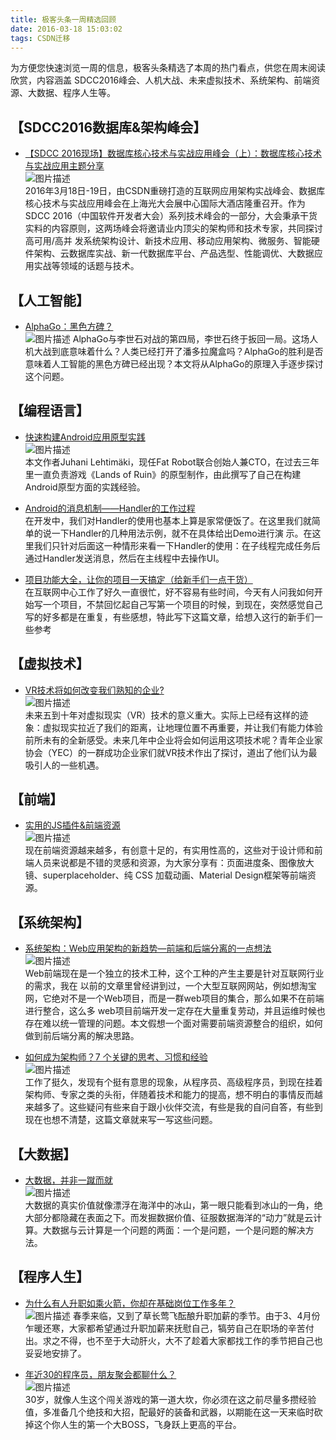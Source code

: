 ```yaml
---
title: 极客头条一周精选回顾
date: 2016-03-18 15:03:02
tags: CSDN迁移
---
```

  为方便您快速浏览一周的信息，极客头条精选了本周的热门看点，供您在周末阅读欣赏，内容涵盖 SDCC2016峰会、人机大战、未来虚拟技术、系统架构、前端资源、大数据、程序人生等。


## **【SDCC2016数据库&架构峰会】**


  * [【SDCC 2016现场】数据库核心技术与实战应用峰会（上）：数据库核心技术与实战应用主题分享]()   
    ![图片描述](https://img-blog.csdn.net/20160318144912994)  
     2016年3月18日-19日，由CSDN重磅打造的互联网应用架构实战峰会、数据库核心技术与实战应用峰会在上海光大会展中心国际大酒店隆重召开。作为SDCC 2016（中国软件开发者大会）系列技术峰会的一部分，大会秉承干货实料的内容原则，这两场峰会将邀请业内顶尖的架构师和技术专家，共同探讨高可用/高并 发系统架构设计、新技术应用、移动应用架构、微服务、智能硬件架构、云数据库实战、新一代数据库平台、产品选型、性能调优、大数据应用实战等领域的话题与技术。 
## **【人工智能】**


  * [AlphaGo：黑色方碑？]()   
    ![图片描述](https://img-blog.csdn.net/20160318145053918) AlphaGo与李世石对战的第四局，李世石终于扳回一局。这场人机大战到底意味着什么？人类已经打开了潘多拉魔盒吗？AlphaGo的胜利是否意味着人工智能的黑色方碑已经出现？本文将从AlphaGo的原理入手逐步探讨这个问题。


## **【编程语言】**


  * [快速构建Android应用原型实践]()   
    ![图片描述](https://img-blog.csdn.net/20160318145224634)  
     本文作者Juhani Lehtimäki，现任Fat Robot联合创始人兼CTO，在过去三年里一直负责游戏《Lands of Ruin》的原型制作，由此撰写了自己在构建Android原型方面的实践经验。
    
     
  * [Android的消息机制——Handler的工作过程](http://blog.csdn.net/ljd2038/article/details/50889754)   
     在开发中，我们对Handler的使用也基本上算是家常便饭了。在这里我们就简单的说一下Handler的几种用法示例，就不在具体给出Demo进行演 示。在这里我们只针对后面这一种情形来看一下Handler的使用：在子线程完成任务后通过Handler发送消息，然后在主线程中去操作UI。
    
     
  * [项目功能大全，让你的项目一天搞定（给新手们一点干货）](http://www.jianshu.com/p/a4492d58c173)   
     在互联网中心工作了好久一直很忙，好不容易有些时间，今天有人问我如何开始写一个项目，不禁回忆起自己写第一个项目的时候，到现在，突然感觉自己写的好多都是在重复，有些感想，特此写下这篇文章，给想入这行的新手们一些参考
    
     
## **【虚拟技术】**


  * [VR技术将如何改变我们熟知的企业?]()   
    ![图片描述](https://img-blog.csdn.net/20160318145429306)  
     未来五到十年对虚拟现实（VR）技术的意义重大。实际上已经有这样的迹象：虚拟现实拉近了我们的距离，让地理位置不再重要，并让我们有能力体验前所未有的全新感受。未来几年中企业将会如何运用这项技术呢？青年企业家协会（YEC）的一群成功企业家们就VR技术作出了探讨，道出了他们认为最吸引人的一些机遇。 
## **【前端】**


  * [实用的JS插件&前端资源](http://www.shejidaren.com/13-web-dev-resources.html)   
    ![图片描述](https://img-blog.csdn.net/20160318145518963)  
     现在前端资源越来越多，有创意十足的，有实用性高的，这些对于设计师和前端人员来说都是不错的灵感和资源，为大家分享有：页面进度条、图像放大镜、superplaceholder、纯 CSS 加载动画、Material Design框架等前端资源。 
## **【系统架构】**


  * [系统架构：Web应用架构的新趋势—前端和后端分离的一点想法](http://www.cnblogs.com/sharpxiajun/p/3531665.html)   
    ![图片描述](https://img-blog.csdn.net/20160318145755261)  
     Web前端现在是一个独立的技术工种，这个工种的产生主要是针对互联网行业的需求，我在 以前的文章里曾经讲到过，一个大型互联网网站，例如想淘宝网，它绝对不是一个Web项目，而是一群web项目的集合，那么如果不在前端进行整合，这么多 web项目前端开发一定存在大量重复劳动，并且运维时候也存在难以统一管理的问题。本文假想一个面对需要前端资源整合的组织，如何做到前后端分离的解决思路。
    
     
  * [如何成为架构师？7 个关键的思考、习惯和经验](http://36kr.com/p/5044539.html?ref=hot_posts)   
    ![图片描述](https://img-blog.csdn.net/20160318150314308)  
     工作了挺久，发现有个挺有意思的现象，从程序员、高级程序员，到现在挂着架构师、专家之类的头衔，伴随着技术和能力的提高，想不明白的事情反而越来越多了。这些疑问有些来自于跟小伙伴交流，有些是我的自问自答，有些到现在也想不清楚，这篇文章就来写一写这些问题。
    
     
## **【大数据】**


  * [大数据，并非一蹴而就](http://blog.csdn.net/wsl211511/article/details/50908891)   
    ![图片描述](https://img-blog.csdn.net/20160318150401685)  
     大数据的真实价值就像漂浮在海洋中的冰山，第一眼只能看到冰山的一角，绝大部分都隐藏在表面之下。而发掘数据价值、征服数据海洋的“动力”就是云计算。大数据与云计算是一个问题的两面：一个是问题，一个是问题的解决方法。 
## **【程序人生】**


  * [为什么有人升职如乘火箭，你却在基础岗位工作多年？](http://www.managershare.com/post/238280)   
    ![图片描述](https://img-blog.csdn.net/20160318150554484) 春季来临，又到了草长莺飞酝酿升职加薪的季节。由于3、4月份乍暖还寒，大家都希望通过升职加薪来抚慰自己，犒劳自己在职场的辛苦付出。求之不得，也不至于大动肝火，大不了趁着大家都找工作的季节把自己也妥妥地安排了。


  * [年近30的程序员，朋友聚会都聊什么？](http://bbs.jointforce.com/forum.php?joint_type=&amp;joint_fid=&amp;mod=viewthread&amp;tid=16238&amp;page=1&amp;extra=#pid20318)   
    ![图片描述](https://img-blog.csdn.net/20160318150751561)  
     30岁，就像人生这个闯关游戏的第一道大坎，你必须在这之前尽量多攒经验值，多准备几个绝技和大招，配最好的装备和武器，以期能在这一天来临时砍掉这个你人生的第一个大BOSS，飞身跃上更高的平台。    
  
